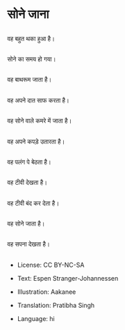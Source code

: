# सोने जाना

##
वह बहुत थका हुआ है।

##
सोने का समय हो गया।

##
वह बाथरूम जाता है।

##
वह अपने दात साफ करता है।

##
वह सोने वाले कमरे में जाता है।

##
वह अपने कपड़े उतारता है।

##
वह पलंग पे बेठता है।

##
वह टीवी देखता है।

##
वह टीवी बंद कर देता है।

##
वह सोने जाता है।

##
वह सपना देखता है।

##
* License: CC BY-NC-SA
* Text: Espen Stranger-Johannessen
* Illustration: Aakanee
* Translation: Pratibha Singh

* Language: hi
